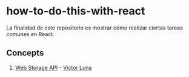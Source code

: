 # how-to-do-this-with-react

La finalidad de este repositorio es mostrar cómo realizar ciertas tareas comunes en React.

## Concepts 

1. [Web Storage API](./concepts/1.%20storage-web/README.md) - [Victor Luna](https://github.com/victorlunam)